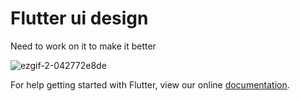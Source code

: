 # Flutter ui design

Need to work on it to make it better


![ezgif-2-042772e8de](https://user-images.githubusercontent.com/26807518/43522565-63163fc4-95b7-11e8-98e1-25825a0bcdee.gif)


For help getting started with Flutter, view our online
[documentation](https://flutter.io/).
